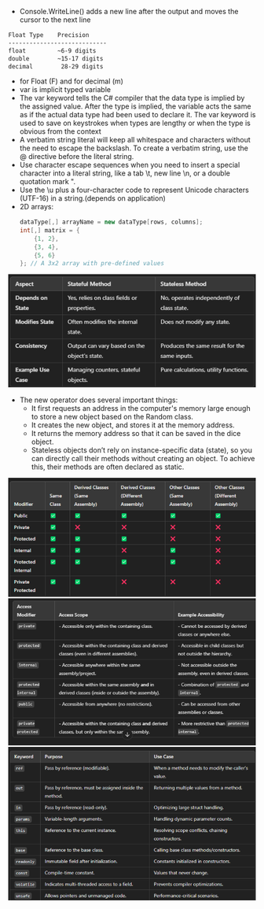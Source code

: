 - Console.WriteLine() adds a new line after the output and moves the cursor to the next line 
```
Float Type    Precision
----------------------------
float         ~6-9 digits
double        ~15-17 digits
decimal        28-29 digits
```
- for Float (F) and for decimal (m)
- var is implicit typed variable
- The var keyword tells the C# compiler that the data type is implied by the assigned value. After the type is implied, the variable acts the same as if the actual data type had been used to declare it. The var keyword is used to save on keystrokes when types are lengthy or when the type is obvious from the context
- A verbatim string literal will keep all whitespace and characters without the need to escape the backslash. To create a verbatim string, use the @ directive before the literal string.
- Use character escape sequences when you need to insert a special character into a literal string, like a tab \t, new line \n, or a double quotation mark \".
- Use the \u plus a four-character code to represent Unicode characters (UTF-16) in a string.(depends on application)
- 2D arrays:
    ```csharp
    dataType[,] arrayName = new dataType[rows, columns];
    int[,] matrix = {
        {1, 2}, 
        {3, 4}, 
        {5, 6}
    }; // A 3x2 array with pre-defined values
    ```
 ![state vs stateless](image.png)
 - The new operator does several important things:
    - It first requests an address in the computer's memory large enough to store a new object based on the Random class.
    - It creates the new object, and stores it at the memory address.
    - It returns the memory address so that it can be saved in the dice object.
    - Stateless objects don’t rely on instance-specific data (state), so you can directly call their methods without creating an object. To achieve this, their methods are often declared as static.

![access modifier](image-1.png)  
![access modifier](image-2.png)
![C# keywords](image-3.png)
